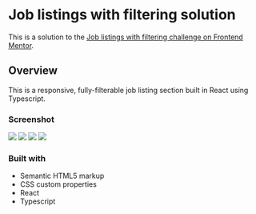 # Job listings with filtering solution

This is a solution to the [Job listings with filtering challenge on Frontend Mentor](https://www.frontendmentor.io/challenges/job-listings-with-filtering-ivstIPCt).

## Overview

This is a responsive, fully-filterable job listing section built in React using Typescript.

### Screenshot

![](./job-listings/screenshots/desktop-view.png)
![](./job-listings/screenshots/desktop-filters.png)
![](./job-listings/screenshots/mobile-view.png)
![](./job-listings/screenshots/mobile-filters.png)

### Built with

- Semantic HTML5 markup
- CSS custom properties
- React
- Typescript
